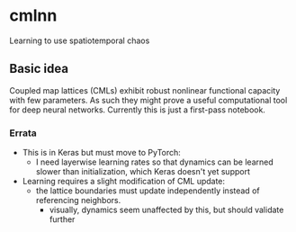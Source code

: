 # cmlnn
Learning to use spatiotemporal chaos

## Basic idea
Coupled map lattices (CMLs) exhibit robust nonlinear functional capacity with few parameters. As such they might prove a useful computational tool for deep neural networks. Currently this is just a first-pass notebook.

### Errata
- This is in Keras but must move to PyTorch:
  - I need layerwise learning rates so that dynamics can be learned slower than initialization, which Keras doesn't yet support
- Learning requires a slight modification of CML update:
  - the lattice boundaries must update independently instead of referencing neighbors.
    - visually, dynamics seem unaffected by this, but should validate further
